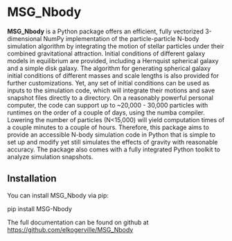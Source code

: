 # MSG_Nbody

**MSG_Nbody** is a Python package offers an efficient, fully vectorized 3-dimensional NumPy implementation of the particle-particle N-body simulation algorithm by integrating the motion of stellar particles under their combined gravitational attraction. Initial conditions of different galaxy models in equilibrium are provided, including a Hernquist spherical galaxy and a simple disk galaxy. The algorithm for generating spherical galaxy initial conditions of different masses and scale lengths is also provided for further customizations. Yet, any set of initial conditions can be used as inputs to the simulation code, which will integrate their motions and save snapshot files directly to a directory. On a reasonably powerful personal computer, the code can support up to ~20,000 - 30,000 particles with runtimes on the order of a couple of days, using the numba compiler. Lowering the number of particles (N<15,000) will yield computation times of a couple minutes to a couple of hours. Therefore, this package aims to provide an accessible N-body simulation code in Python that is simple to set up and modify yet still simulates the effects of gravity with reasonable accuracy. The package also comes with a fully integrated Python toolkit to analyze simulation snapshots.

## Installation

You can install MSG_Nbody via pip:

pip install MSG-Nbody

The full documentation can be found on github at https://github.com/elkogerville/MSG_Nbody
